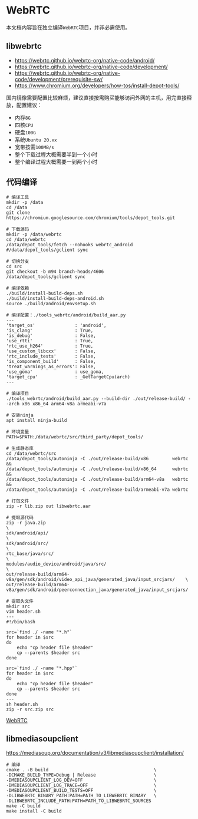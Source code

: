 # WebRTC

本文档内容旨在独立编译`WebRTC`项目，并非必需使用。

## libwebrtc

* https://webrtc.github.io/webrtc-org/native-code/android/
* https://webrtc.github.io/webrtc-org/native-code/development/
* https://webrtc.github.io/webrtc-org/native-code/development/prerequisite-sw/
* https://www.chromium.org/developers/how-tos/install-depot-tools/

国内镜像需要配置比较麻烦，建议直接按需购买能够访问外网的主机，用完直接释放，配置建议：

* 内存`8G`
* 四核`CPU`
* 硬盘`100G`
* 系统`Ubuntu 20.xx`
* 宽带按需`100MB/s`
* 整个下载过程大概需要半到一个小时
* 整个编译过程大概需要一到两个小时

## 代码编译

```
# 编译工具
mkdir -p /data
cd /data
git clone https://chromium.googlesource.com/chromium/tools/depot_tools.git

# 下载源码
mkdir -p /data/webrtc
cd /data/webrtc
/data/depot_tools/fetch --nohooks webrtc_android
#/data/depot_tools/gclient sync

# 切换分支
cd src
git checkout -b m94 branch-heads/4606
/data/depot_tools/gclient sync

# 编译依赖
./build/install-build-deps.sh
./build/install-build-deps-android.sh
source ./build/android/envsetup.sh

# 编译配置：./tools_webrtc/android/build_aar.py
---
'target_os'               : 'android',
'is_clang'                : True,
'is_debug'                : False,
'use_rtti'                : True,
'rtc_use_h264'            : True,
'use_custom_libcxx'       : False,
'rtc_include_tests'       : False,
'is_component_build'      : False,
'treat_warnings_as_errors': False,
'use_goma'                : use_goma,
'target_cpu'              : _GetTargetCpu(arch)
---

# 编译项目
./tools_webrtc/android/build_aar.py --build-dir ./out/release-build/ --arch x86 x86_64 arm64-v8a armeabi-v7a

# 安装ninja
apt install ninja-build

# 环境变量
PATH=$PATH:/data/webrtc/src/third_party/depot_tools/

# 生成静态库
cd /data/webrtc/src
/data/depot_tools/autoninja -C ./out/release-build/x86         webrtc &&
/data/depot_tools/autoninja -C ./out/release-build/x86_64      webrtc &&
/data/depot_tools/autoninja -C ./out/release-build/arm64-v8a   webrtc &&
/data/depot_tools/autoninja -C ./out/release-build/armeabi-v7a webrtc

# 打包文件
zip -r lib.zip out libwebrtc.aar

# 提取源代码
zip -r java.zip                                                                             \
sdk/android/api/                                                                            \
sdk/android/src/                                                                            \
rtc_base/java/src/                                                                          \
modules/audio_device/android/java/src/                                                      \
out/release-build/arm64-v8a/gen/sdk/android/video_api_java/generated_java/input_srcjars/    \
out/release-build/arm64-v8a/gen/sdk/android/peerconnection_java/generated_java/input_srcjars/

# 提取头文件
mkdir src
vim header.sh
---
#!/bin/bash
 
src=`find ./ -name "*.h"`
for header in $src
do
    echo "cp header file $header"
    cp --parents $header src
done

src=`find ./ -name "*.hpp"`
for header in $src
do
    echo "cp header file $header"
    cp --parents $header src
done
---
sh header.sh
zip -r src.zip src
```

[WebRTC](https://pan.baidu.com/s/1E_DXv32D9ODyj5J-o-ji_g?pwd=hudc)

## libmediasoupclient

https://mediasoup.org/documentation/v3/libmediasoupclient/installation/

```
# 编译
cmake . -B build                                        \
-DCMAKE_BUILD_TYPE=Debug | Release                      \
-DMEDIASOUPCLIENT_LOG_DEV=OFF                           \
-DMEDIASOUPCLIENT_LOG_TRACE=OFF                         \
-DMEDIASOUPCLIENT_BUILD_TESTS=OFF                       \
-DLIBWEBRTC_BINARY_PATH:PATH=PATH_TO_LIBWEBRTC_BINARY   \
-DLIBWEBRTC_INCLUDE_PATH:PATH=PATH_TO_LIBWEBRTC_SOURCES
make -C build
make install -C build
```
